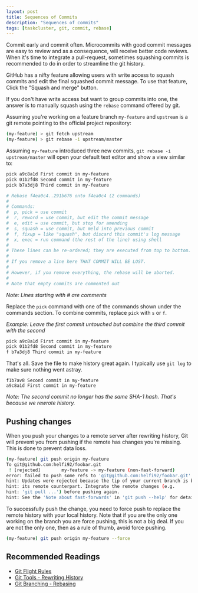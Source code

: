 ```yaml
---
layout: post
title: Sequences of Commits
description: "Sequences of commits"
tags: [taskcluster, git, commit, rebase]
---
```

Commit early and commit often. Microcommits with good commit messages are easy to review and as a consequence,
will receive better code reviews. When it's time to integrate a pull-request, sometimes squashing commits is recommended
to do in order to streamline the git history.

GitHub has a nifty feature allowing users with write access to squash commits and edit the final squashed commit
message. To use that feature, Click the "Squash and merge" button.

If you don't have write access but want to group commits into one, the answer is to manually squash using the
`rebase` command offered by git.

Assuming you're working on a feature branch `my-feature` and `upstream` is a git remote pointing to the official
project repository:

```bash
(my-feature) > git fetch upstream
(my-feature) > git rebase -i upstream/master
```

Assuming `my-feature` introduced three new commits, `git rebase -i upstream/master` will open your default text
editor and show a view similar to:

```bash
pick a9c8a1d First commit in my-feature
pick 01b2fd8 Second commit in my-feature
pick b7a3dj8 Third commit in my-feature

# Rebase f4ea0c4..291b676 onto f4ea0c4 (2 commands)
#
# Commands:
#  p, pick = use commit
#  r, reword = use commit, but edit the commit message
#  e, edit = use commit, but stop for amending
#  s, squash = use commit, but meld into previous commit
#  f, fixup = like "squash", but discard this commit's log message
#  x, exec = run command (the rest of the line) using shell
#
# These lines can be re-ordered; they are executed from top to bottom.
#
# If you remove a line here THAT COMMIT WILL BE LOST.
#
# However, if you remove everything, the rebase will be aborted.
#
# Note that empty commits are commented out
```

_Note: Lines starting with # are comments_

Replace the `pick` command with one of the commands shown under the commands section. To combine commits, replace
`pick` with `s` or `f`.

_Example: Leave the first commit untouched but combine the third  commit with the second_

```bash
pick a9c8a1d First commit in my-feature
pick 01b2fd8 Second commit in my-feature
f b7a3dj8 Third commit in my-feature
```

That's all. Save the file to make history great again. I typically use `git log` to make sure nothing went astray.

```
f1b7av8 Second commit in my-feature
a9c8a1d First commit in my-feature
```

_Note: The second commit no longer has the same SHA-1 hash. That's because we rewrote history._


## Pushing changes
When you push your changes to a remote server after rewriting history, Git will prevent you from pushing if the
remote has changes you're missing. This is done to prevent data loss.

```bash
(my-feature) git push origin my-feature
To git@github.com:helfi92/foobar.git
 ! [rejected]        my-feature -> my-feature (non-fast-forward)
error: failed to push some refs to 'git@github.com:helfi92/foobar.git'
hint: Updates were rejected because the tip of your current branch is behind
hint: its remote counterpart. Integrate the remote changes (e.g.
hint: 'git pull ...') before pushing again.
hint: See the 'Note about fast-forwards' in 'git push --help' for details.
```

To successfully push the change, you need to force push to replace the remote history with your local history.
Note that if you are the only one working on the branch you are force pushing, this is not a big deal.
If you are not the only one, then as a rule of thumb, avoid force pushing.

```bash
(my-feature) git push origin my-feature --force
```

## Recommended Readings
* [Git Flight Rules](https://github.com/k88hudson/git-flight-rules)
* [Git Tools - Rewriting History](https://git-scm.com/book/id/v2/Git-Tools-Rewriting-History)
* [Git Branching - Rebasing](https://git-scm.com/book/en/v2/Git-Branching-Rebasing)
